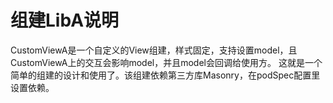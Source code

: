 # 组建LibA说明

CustomViewA是一个自定义的View组建，样式固定，支持设置model，且CustomViewA上的交互会影响model，并且model会回调给使用方。
这就是一个简单的组建的设计和使用了。该组建依赖第三方库Masonry，在podSpec配置里设置依赖。

